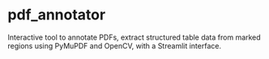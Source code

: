 # pdf_annotator
Interactive tool to annotate PDFs, extract structured table data from marked regions using PyMuPDF and OpenCV, with a Streamlit interface.
